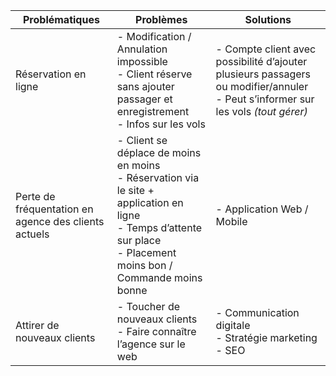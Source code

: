 | **Problématiques**                                       | **Problèmes**                                                                                                                                                        | **Solutions**                                                                                                                              |
|----------------------------------------------------------|----------------------------------------------------------------------------------------------------------------------------------------------------------------------|--------------------------------------------------------------------------------------------------------------------------------------------|
| Réservation en ligne                                     | - Modification / Annulation impossible<br>- Client réserve sans ajouter passager et enregistrement<br>- Infos sur les vols                                         | - Compte client avec possibilité d’ajouter plusieurs passagers ou modifier/annuler<br>- Peut s’informer sur les vols *(tout gérer)*        |
| Perte de fréquentation en agence des clients actuels     | - Client se déplace de moins en moins<br>- Réservation via le site + application en ligne<br>- Temps d’attente sur place<br>- Placement moins bon / Commande moins bonne | - Application Web / Mobile                                                                                                                 |
| Attirer de nouveaux clients                              | - Toucher de nouveaux clients<br>- Faire connaître l’agence sur le web                                                                                               | - Communication digitale<br>- Stratégie marketing<br>- SEO                                                                                  |